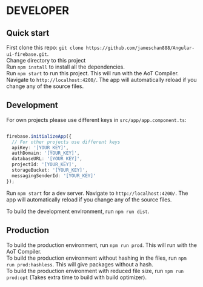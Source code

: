 # DEVELOPER

## Quick start

First clone this repo: `git clone https://github.com/jameschan888/Angular-ui-firebase.git`.  
Change directory to this project  
Run `npm install` to install all the dependencies.  
Run `npm start` to run this project. This will run with the AoT Compiler.  
Navigate to `http://localhost:4200/`. The app will automatically reload if you change any of the source files.  

## Development

For own projects please use different keys in `src/app/app.component.ts`:  

```typescript

firebase.initializeApp({
  // For other projects use different keys
  apiKey: '[YOUR_KEY]',
  authDomain: '[YOUR_KEY]',
  databaseURL: '[YOUR_KEY]',
  projectId: '[YOUR_KEY]',
  storageBucket: '[YOUR_KEY]',
  messagingSenderId: '[YOUR_KEY]'
});

```

Run `npm start` for a dev server. Navigate to `http://localhost:4200/`. The app will automatically reload if you change any of the source files.  

To build the development environment, run `npm run dist`.

## Production

To build the production environment, run `npm run prod`. This will run with the AoT Compiler.  
To build the production environment without hashing in the files, run `npm run prod:hashless`. This will give packages without a hash.  
To build the production environment with reduced file size, run `npm run prod:opt` (Takes extra time to build with build optimizer).  
